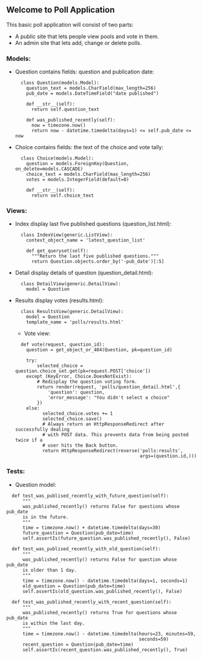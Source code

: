 ## Welcome to Poll Application

This basic poll application will consist of two parts:
- A public site that lets people view pools and vote in them.
- An admin site that lets add, change or delete polls.

### Models:
- Question contains fields: question and publication date:
  ```
    class Question(models.Model):
      question_text = models.CharField(max_length=256)
      pub_date = models.DateTimeField("date published")

      def __str__(self):
        return self.question_text

      def was_published_recently(self):
        now = timezone.now()
        return now - datetime.timedelta(days=1) <= self.pub_date <= now
  ```
- Choice contains fields: the text of the choice and vote tally:
  ```
    class Choice(models.Model):
      question = models.ForeignKey(Question, on_delete=models.CASCADE)
      choice_text = models.CharField(max_length=256)
      votes = models.IntegerField(default=0)

      def __str__(self):
        return self.choice_text
  ```

### Views:
- Index display last five published questions (question_list.html):
  ```
    class IndexView(generic.ListView):
      context_object_name = 'latest_question_list'

      def get_queryset(self):
        """Return the last five published questions."""
        return Question.objects.order_by('-pub_date')[:5]
  ```
- Detail display details of question (question_detail.html):
  ```
    class DetailView(generic.DetailView):
      model = Question
  ```
- Results display votes (results.html):
  ```
    class ResultsView(generic.DetailView):
      model = Question
      template_name = 'polls/results.html'
  ```
  - Vote view:
  ```
    def vote(request, question_id):
      question = get_object_or_404(Question, pk=question_id)

      try:
          selected_choice = question.choice_set.get(pk=request.POST['choice'])
      except (KeyError, Choice.DoesNotExist):
          # Redisplay the question voting form.
          return render(request, 'polls/question_detail.html',{
              'question': question,
              'error_message': "You didn't select a choice"
          })
      else:
            selected_choice.votes += 1
            selected_choice.save()
            # Always return an HttpResponseRedirect after successfully dealing
            # with POST data. This prevents data from being posted twice if a
            # user hits the Back button.
            return HttpResponseRedirect(reverse('polls:results',
                                                args=(question.id,)))
    ```

### Tests:
  - Question model:
  ```
    def test_was_publised_recently_with_future_question(self):
        """
        was_published_recently() returns False for questions whose pub_date
        is in the future.
        """
        time = timezone.now() + datetime.timedelta(days=30)
        future_question = Question(pub_date=time)
        self.assertIs(future_question.was_published_recently(), False)

    def test_was_publised_recently_with_old_question(self):
        """
        was_published_recently() returns False for question whose pub_date
        is older than 1 day.
        """
        time = timezone.now() - datetime.timedelta(days=1, seconds=1)
        old_question = Question(pub_date=time)
        self.assertIs(old_question.was_published_recently(), False)

    def test_was_published_recently_with_recent_question(self):
        """
        was_published_recently() returns True for questions whose pub_date
        is within the last day.
        """
        time = timezone.now() - datetime.timedelta(hours=23, minutes=59,
                                                   seconds=59)
        recent_question = Question(pub_date=time)
        self.assertIs(recent_question.was_published_recently(), True)
  ```

